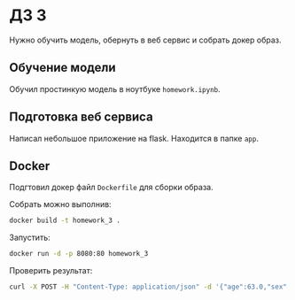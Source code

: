 # ДЗ 3
Нужно обучить модель, обернуть в веб сервис и собрать докер образ.

## Обучение модели
Обучил простинкую модель в ноутбуке `homework.ipynb`.

## Подготовка веб сервиса

Написал небольшое приложение на flask. Находится в папке `app`.

## Docker

Подгтовил докер файл `Dockerfile` для сборки образа.

Собрать можно выполнив:

```bash
docker build -t homework_3 .
```

Запустить:

```bash
docker run -d -p 8080:80 homework_3
```

Проверить результат:
```bash
curl -X POST -H "Content-Type: application/json" -d '{"age":63.0,"sex":1.0,"cp":3.0,"trestbps":145.0,"chol":233.0,"fbs":1.0,"restecg":0.0,"thalach":150.0,"exang":0.0,"oldpeak":2.3,"slope":0.0,"ca":0.0,"thal":1.0}' http://localhost:8080/predict
```
